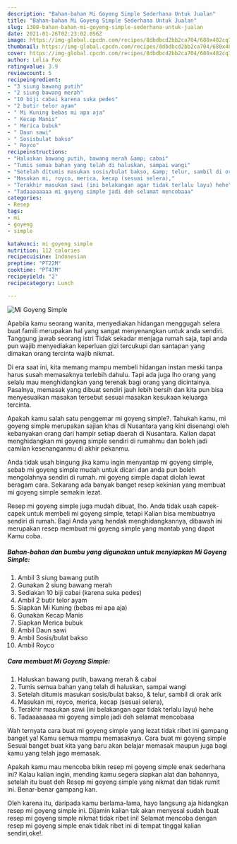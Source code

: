 ```yaml
---
description: "Bahan-bahan Mi Goyeng Simple Sederhana Untuk Jualan"
title: "Bahan-bahan Mi Goyeng Simple Sederhana Untuk Jualan"
slug: 1308-bahan-bahan-mi-goyeng-simple-sederhana-untuk-jualan
date: 2021-01-26T02:23:02.056Z
image: https://img-global.cpcdn.com/recipes/8dbdbcd2bb2ca704/680x482cq70/mi-goyeng-simple-foto-resep-utama.jpg
thumbnail: https://img-global.cpcdn.com/recipes/8dbdbcd2bb2ca704/680x482cq70/mi-goyeng-simple-foto-resep-utama.jpg
cover: https://img-global.cpcdn.com/recipes/8dbdbcd2bb2ca704/680x482cq70/mi-goyeng-simple-foto-resep-utama.jpg
author: Lelia Fox
ratingvalue: 3.9
reviewcount: 5
recipeingredient:
- "3 siung bawang putih"
- "2 siung bawang merah"
- "10 biji cabai karena suka pedes"
- "2 butir telor ayam"
- " Mi Kuning bebas mi apa aja"
- " Kecap Manis"
- " Merica bubuk"
- " Daun sawi"
- " Sosisbulat bakso"
- " Royco"
recipeinstructions:
- "Haluskan bawang putih, bawang merah &amp; cabai"
- "Tumis semua bahan yang telah di haluskan, sampai wangi"
- "Setelah ditumis masukan sosis/bulat bakso, &amp; telur, sambil di orak arik"
- "Masukan mi, royco, merica, kecap (sesuai selera),"
- "Terakhir masukan sawi (ini belakangan agar tidak terlalu layu) hehe"
- "Tadaaaaaaaa mi goyeng simple jadi deh selamat mencobaaa"
categories:
- Resep
tags:
- mi
- goyeng
- simple

katakunci: mi goyeng simple 
nutrition: 112 calories
recipecuisine: Indonesian
preptime: "PT22M"
cooktime: "PT47M"
recipeyield: "2"
recipecategory: Lunch

---
```



![Mi Goyeng Simple](https://img-global.cpcdn.com/recipes/8dbdbcd2bb2ca704/680x482cq70/mi-goyeng-simple-foto-resep-utama.jpg)

Apabila kamu seorang wanita, menyediakan hidangan menggugah selera buat famili merupakan hal yang sangat menyenangkan untuk anda sendiri. Tanggung jawab seorang istri Tidak sekadar menjaga rumah saja, tapi anda pun wajib menyediakan keperluan gizi tercukupi dan santapan yang dimakan orang tercinta wajib nikmat.

Di era  saat ini, kita memang mampu membeli hidangan instan meski tanpa harus susah memasaknya terlebih dahulu. Tapi ada juga lho orang yang selalu mau menghidangkan yang terenak bagi orang yang dicintainya. Pasalnya, memasak yang dibuat sendiri jauh lebih bersih dan kita pun bisa menyesuaikan masakan tersebut sesuai masakan kesukaan keluarga tercinta. 



Apakah kamu salah satu penggemar mi goyeng simple?. Tahukah kamu, mi goyeng simple merupakan sajian khas di Nusantara yang kini disenangi oleh kebanyakan orang dari hampir setiap daerah di Nusantara. Kalian dapat menghidangkan mi goyeng simple sendiri di rumahmu dan boleh jadi camilan kesenanganmu di akhir pekanmu.

Anda tidak usah bingung jika kamu ingin menyantap mi goyeng simple, sebab mi goyeng simple mudah untuk dicari dan anda pun boleh mengolahnya sendiri di rumah. mi goyeng simple dapat diolah lewat beragam cara. Sekarang ada banyak banget resep kekinian yang membuat mi goyeng simple semakin lezat.

Resep mi goyeng simple juga mudah dibuat, lho. Anda tidak usah capek-capek untuk membeli mi goyeng simple, tetapi Kalian bisa membuatnya sendiri di rumah. Bagi Anda yang hendak menghidangkannya, dibawah ini merupakan resep membuat mi goyeng simple yang mantab yang dapat Kamu coba.

<!--inarticleads1-->

##### Bahan-bahan dan bumbu yang digunakan untuk menyiapkan Mi Goyeng Simple:

1. Ambil 3 siung bawang putih
1. Gunakan 2 siung bawang merah
1. Sediakan 10 biji cabai (karena suka pedes)
1. Ambil 2 butir telor ayam
1. Siapkan  Mi Kuning (bebas mi apa aja)
1. Gunakan  Kecap Manis
1. Siapkan  Merica bubuk
1. Ambil  Daun sawi
1. Ambil  Sosis/bulat bakso
1. Ambil  Royco




<!--inarticleads2-->

##### Cara membuat Mi Goyeng Simple:

1. Haluskan bawang putih, bawang merah &amp; cabai
1. Tumis semua bahan yang telah di haluskan, sampai wangi
1. Setelah ditumis masukan sosis/bulat bakso, &amp; telur, sambil di orak arik
1. Masukan mi, royco, merica, kecap (sesuai selera),
1. Terakhir masukan sawi (ini belakangan agar tidak terlalu layu) hehe
1. Tadaaaaaaaa mi goyeng simple jadi deh selamat mencobaaa




Wah ternyata cara buat mi goyeng simple yang lezat tidak ribet ini gampang banget ya! Kamu semua mampu memasaknya. Cara buat mi goyeng simple Sesuai banget buat kita yang baru akan belajar memasak maupun juga bagi kamu yang telah jago memasak.

Apakah kamu mau mencoba bikin resep mi goyeng simple enak sederhana ini? Kalau kalian ingin, mending kamu segera siapkan alat dan bahannya, setelah itu buat deh Resep mi goyeng simple yang nikmat dan tidak rumit ini. Benar-benar gampang kan. 

Oleh karena itu, daripada kamu berlama-lama, hayo langsung aja hidangkan resep mi goyeng simple ini. Dijamin kalian tak akan menyesal sudah buat resep mi goyeng simple nikmat tidak ribet ini! Selamat mencoba dengan resep mi goyeng simple enak tidak ribet ini di tempat tinggal kalian sendiri,oke!.

